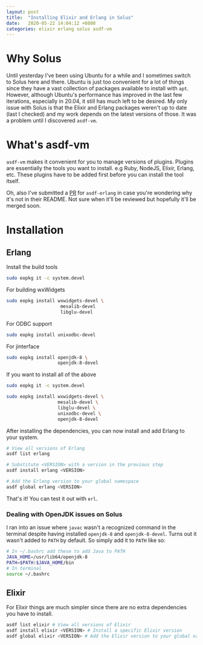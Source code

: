 ```yaml
---
layout: post
title:  "Installing Elixir and Erlang in Solus"
date:   2020-05-22 14:04:12 +0800
categories: elixir erlang solus asdf-vm
---
```


# Why Solus

Until yesterday I've been using Ubuntu for a while and I sometimes switch to Solus here and there. Ubuntu is just too convenient for a lot of things since they have a vast collection of packages available to install with `apt`. However, although Ubuntu's performance has improved in the last few iterations, especially in 20.04, it still has much left to be desired. My only issue with Solus is that the Elixir and Erlang packages weren't up to date (last I checked) and my work depends on the latest versions of those. It was a problem until I discovered `asdf-vm`.

# What's asdf-vm

`asdf-vm` makes it convenient for you to manage versions of plugins. Plugins are essentially the tools you want to install. e.g Ruby, NodeJS, Elixir, Erlang, etc. These plugins have to be added first before you can install the tool itself. 

Oh, also I've submitted a [PR](https://github.com/asdf-vm/asdf-erlang/pull/146) for `asdf-erlang` in case you're wondering why it's not in their README. Not sure when it'll be reviewed but hopefully it'll be merged soon.

# Installation

## Erlang

Install the build tools

```bash
sudo eopkg it -c system.devel
```

For building wxWidgets

```bash
sudo eopkg install wxwidgets-devel \
                    mesalib-devel 
                    libglu-devel
```

For ODBC support

```bash
sudo eopkg install unixodbc-devel
```

For jinterface

```bash
sudo eopkg install openjdk-8 \
                   openjdk-8-devel
```

If you want to install all of the above

```bash
sudo eopkg it -c system.devel

sudo eopkg install wxwidgets-devel \ 
                   mesalib-devel \
                   libglu-devel \
                   unixodbc-devel \
                   openjdk-8-devel
```

After installing the dependencies, you can now install and add Erlang to your system.

```bash
# View all versions of Erlang
asdf list erlang 

# Substitute <VERSION> with a version in the previous step
asdf install erlang <VERSION>

# Add the Erlang version to your global namespace
asdf global erlang <VERSION> 
```

That's it! You can test it out with `erl`.

### Dealing with OpenJDK issues on Solus

I ran into an issue where `javac` wasn't a recognized command in the terminal despite having installed `openjdk-8` and `openjdk-8-devel`. Turns out it wasn't added to `PATH` by default. So simply add it to `PATH` like so:

```bash
# In ~/.bashrc add these to add Java to PATH
JAVA_HOME=/usr/lib64/openjdk-8
PATH=$PATH:$JAVA_HOME/bin
# In terminal
source ~/.bashrc
```

## Elixir

For Elixir things are much simpler since there are no extra dependencies you have to install.

```bash
asdf list elixir # View all versions of Elixir
asdf install elixir <VERSION> # Install a specific Elixir version
asdf global elixir <VERSION> # Add the Elixir version to your global namespace
```